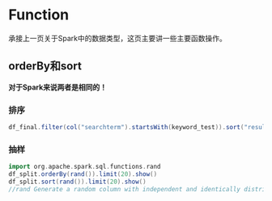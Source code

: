 # Function

承接上一页关于Spark中的数据类型，这页主要讲一些主要函数操作。

## orderBy和sort

**对于Spark来说两者是相同的！**

### 排序

```scala
df_final.filter(col("searchterm").startsWith(keyword_test)).sort("result".desc).show()
```

### 抽样

```scala
import org.apache.spark.sql.functions.rand
df_split.orderBy(rand()).limit(20).show()
df_split.sort(rand()).limit(20).show()
//rand Generate a random column with independent and identically distributed (i.i.d.) samples from U[0.0, 1.0].
```


